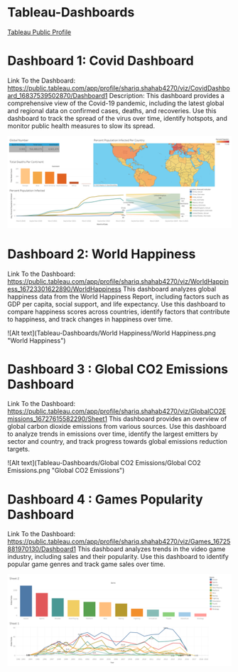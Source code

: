 # Tableau-Dashboards
[Tableau Public Profile](https://public.tableau.com/app/profile/shariq.shahab4270)

# Dashboard 1: Covid Dashboard
Link To the Dashboard: https://public.tableau.com/app/profile/shariq.shahab4270/viz/CovidDashboard_16837539502870/Dashboard1
Description: This dashboard provides a comprehensive view of the Covid-19 pandemic, including the latest global and regional data on confirmed cases, deaths, and recoveries. Use this dashboard to track the spread of the virus over time, identify hotspots, and monitor public health measures to slow its spread.

![Alt text](Tableau-Dashboards/Covid19/Dashboard.png "Covid Dashboard")

# Dashboard 2: World Happiness
Link To the Dashboard: https://public.tableau.com/app/profile/shariq.shahab4270/viz/WorldHappiness_16723301622890/WorldHappiness
This dashboard analyzes global happiness data from the World Happiness Report, including factors such as GDP per capita, social support, and life expectancy. Use this dashboard to compare happiness scores across countries, identify factors that contribute to happiness, and track changes in happiness over time.

![Alt text](Tableau-Dashboards/World Happiness/World Happiness.png "World Happiness")

# Dashboard 3 : Global CO2 Emissions Dashboard
Link To the Dashboard: https://public.tableau.com/app/profile/shariq.shahab4270/viz/GlobalCO2Emissions_16727615582290/Sheet1
This dashboard provides an overview of global carbon dioxide emissions from various sources. Use this dashboard to analyze trends in emissions over time, identify the largest emitters by sector and country, and track progress towards global emissions reduction targets.

![Alt text](Tableau-Dashboards/Global CO2 Emissions/Global CO2 Emissions.png "Global CO2 Emissions")

# Dashboard 4 : Games Popularity Dashboard
Link To the Dashboard: https://public.tableau.com/app/profile/shariq.shahab4270/viz/Games_16725881970130/Dashboard1
This dashboard analyzes trends in the video game industry, including sales and their popularity. Use this dashboard to identify popular game genres and track game sales over time.

![Alt text](Tableau-Dashboards/Games_Popularity/Games_Popularity.png "Games Popularity")
